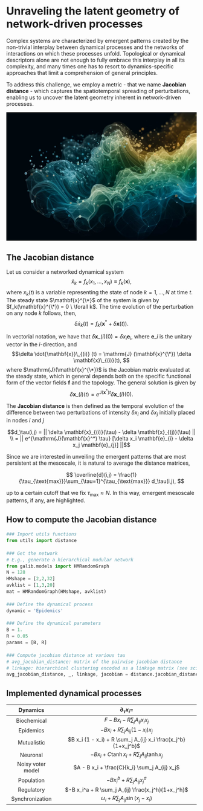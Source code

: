# Unraveling the latent geometry of network-driven processes

Complex systems are characterized by emergent patterns created by the non-trivial interplay between dynamical processes and the networks of interactions on which these processes unfold. Topological or dynamical descriptors alone are not enough to fully embrace this interplay in all its complexity, and many times one has to resort to dynamics-specific approaches that limit a comprehension of general principles.

To address this challenge, we employ a metric - that we name **Jacobian distance** - which captures the spatiotemporal spreading of perturbations, enabling us to uncover the latent geometry inherent in network-driven processes.

<p align="center">
  <img src="figures/jacobian_geometry.png" width="900"/>
</p>

## The Jacobian distance

Let us consider a networked dynamical system
$$\dot{x}_k = f_k(x_1, \ldots, x_N) \equiv f_k(\mathbf{x}),$$
where $x_k(t)$ is a variable representing the state of node $k = 1, \ldots, N$ at time $t$. The steady state $\mathbf{x}^{\*}$ of the system is given by $f_k(\mathbf{x}^{\*}) = 0 \ \forall k$. The time evolution of the perturbation on any node $k$ follows, then,
$$\delta \dot{x}_k(t) = f_k( \mathbf{x}^* + \delta \mathbf{x}(t)).$$

In vectorial notation, we have that $\delta \mathbf{x} \_{(i)}(0) = \delta x_i \mathbf{e} _{i}$, where $\mathbf{e}\_{i}$ is the unitary vector in the $i$-direction, and
$$\delta \dot{\mathbf{x}}\_{(i)} (t) = \mathrm{J} (\mathbf{x}^{\*}) \delta \mathbf{x}\_{(i)}(t), $$ where $\mathrm{J}(\mathbf{x}^{\*})$ is the Jacobian matrix evaluated at the steady state, which in general depends both on the specific functional form of the vector fields $\mathbf{f}$ and the topology. The general solution is given by
$$\delta \mathbf{x}\_{(i)}(t) = e^{\mathrm{J}(\mathbf{x}^*) t} \delta \mathbf{x}\_{(i)}(0).$$

The **Jacobian distance** is then defined as the temporal evolution of the difference between two perturbations of intensity $\delta x_i$ and $\delta x_j$ initially placed in nodes $i$ and $j$
```math
d_\tau(i,j) = || \delta \mathbf{x}_{(i)}(\tau) - \delta \mathbf{x}_{(j)}(\tau) || \\
=  || e^{\mathrm{J}(\mathbf{x}^*) \tau} [\delta x_i \mathbf{e}_{i} - \delta x_j \mathbf{e}_{j}]  ||
```

Since we are interested in unveiling the emergent patterns that are most persistent at the mesoscale, it is natural to average the distance matrices,
```math
    \overline{d}(i,j) = \frac{1}{\tau_{\text{max}}}\sum_{\tau=1}^{\tau_{\text{max}}} d_\tau(i,j),    
```
up to a certain cutoff that we fix $\tau_{\text{max}} \approx N$. In this way, emergent mesoscale patterns, if any, are highlighted.

## How to compute the Jacobian distance

``` python
### Import utils functions
from utils import distance

### Get the network
# E.g., generate a hierarchical modular network
from galib.models import HMRandomGraph
N = 128
HMshape = [2,2,32]
avklist = [1,3,20]
mat = HMRandomGraph(HMshape, avklist)

### Define the dynamical process
dynamic = 'Epidemics'

### Define the dynamical parameters
B = 1.
R = 0.05
params = [B, R]
    
### Compute jacobian distance at various tau
# avg_jacobian_distance: matrix of the pairwise jacobian distance
# linkage: hierarchical clustering encoded as a linkage matrix (see scipy.cluster.hierarchy.linkage)
avg_jacobian_distance, _, linkage, jacobian = distance.jacobian_distance(mat, dynamic, args=params[i], norm=True, show=True)
```

## Implemented dynamical processes

<div align="center">
  
Dynamics | $\partial_{\tau}x_i=$ |
| :--------: | :-------: |
Biochemical | $F -B x_i - R \sum_j A_{ij} x_i x_j$ |
Epidemics | $-B x_i + R \sum_j A_{ij} (1-x_i)x_j$ |
Mutualistic | $B x_i (1 - x_i) + R \sum_j A_{ij} x_i \frac{x_j^b}{1+x_j^b}$ |
Neuronal | $-B x_i + C \tanh x_i + R \sum_j A_{ij} \tanh x_j$ |
Noisy voter model | $A - B x_i + \frac{C}{k_i} \sum_j A_{ij} x_j$ |
Population | $-B x_i^{b} + R \sum_j A_{ij} x_j^a$ |
Regulatory | $-B x_i^a + R \sum_j A_{ij} \frac{x_j^h}{1+x_j^h}$ |
Synchronization | $\omega_i + R \sum_j A_{ij} \sin(x_j-x_i)$ |

</div>
